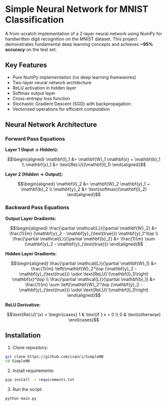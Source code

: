 # Simple Neural Network for MNIST Classification

A from-scratch implementation of a 2-layer neural network using NumPy for handwritten digit recognition on the MNIST dataset. This project demonstrates fundamental deep learning concepts and achieves **~95% accuracy** on the test set.

## Key Features
- Pure NumPy implementation (no deep learning frameworks)
- Two-layer neural network architecture
- ReLU activation in hidden layer
- Softmax output layer
- Cross-entropy loss function
- Stochastic Gradient Descent (SGD) with backpropagation
- Vectorized operations for efficient computation

## Neural Network Architecture

### Forward Pass Equations

**Layer 1 (Input → Hidden):**
```math
\begin{aligned}
\mathbf{l}_1 &= \mathbf{W}_1 \mathbf{x} + \mathbf{b}_1 \\
\mathbf{y}_1 &= \text{ReLU}(\mathbf{l}_1)
\end{aligned}
```

**Layer 2 (Hidden → Output):**

```math
\begin{aligned}
\mathbf{l}_2 &= \mathbf{W}_2 \mathbf{y}_1 + \mathbf{b}_2 \\
\mathbf{y}_2 &= \text{softmax}(\mathbf{l}_2)
\end{aligned}
```

### Backward Pass Equations

**Output Layer Gradients:**
```math
\begin{aligned}
\frac{\partial \mathcal{L}}{\partial \mathbf{W}_2} &= \frac{1}{m} (\mathbf{y}_2 - \mathbf{y}_{\text{true}}) \mathbf{y}_1^\top \\
\frac{\partial \mathcal{L}}{\partial \mathbf{b}_2} &= \frac{1}{m} \sum (\mathbf{y}_2 - \mathbf{y}_{\text{true}})
\end{aligned}
```

**Hidden Layer Gradients:**
```math
\begin{aligned}
\frac{\partial \mathcal{L}}{\partial \mathbf{W}_1} &= \frac{1}{m} \left(\mathbf{W}_2^\top (\mathbf{y}_2 - \mathbf{y}_{\text{true}}) \odot \text{ReLU}'(\mathbf{l}_1)\right) \mathbf{x}^\top \\
\frac{\partial \mathcal{L}}{\partial \mathbf{b}_1} &= \frac{1}{m} \sum \left(\mathbf{W}_2^\top (\mathbf{y}_2 - \mathbf{y}_{\text{true}}) \odot \text{ReLU}'(\mathbf{l}_1)\right)
\end{aligned}
```

**ReLU Derivative:**
```math
\text{ReLU}'(x) = \begin{cases} 
1 & \text{if } x > 0 \\
0 & \text{otherwise}
\end{cases}
```

## Installation

1. Clone repository:
```bash
git clone https://github.com/csanri/SimpleNN
cd SimpleNN
```
2. Install requirements:
```bash
pip install -r requirements.txt
```

3. Run the script:

```bash
python main.py
```

